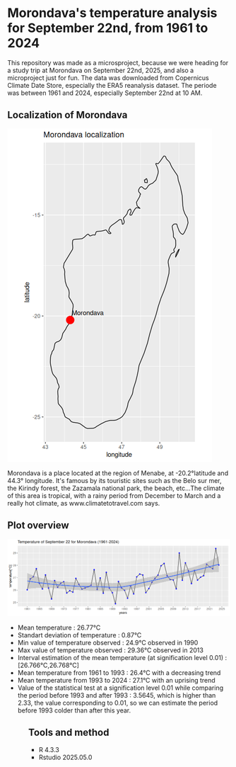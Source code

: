 <h1>Morondava's temperature analysis for September 22nd, from 1961 to 2024</h1>
<p>This repository was made as a microsproject, because we were heading for a study trip at Morondava on September 22nd, 2025, and also a microproject just for fun. The data was downloaded from Copernicus Climate Date Store, especially the ERA5 reanalysis dataset. The periode was between 1961 and 2024, especially September 22nd at 10 AM.</p>
<h2>Localization of Morondava</h2>
<img src  = "localization.png"/>
<p>Morondava is a place located at the region of Menabe, at -20.2°latitude and 44.3° longitude. It's famous by its touristic sites such as the Belo sur mer, the Kirindy forest,
the Zazamala national park, the beach, etc...The climate of this area is tropical, with a rainy period from December to March and a really hot climate, as www.climatetotravel.com says.</p>
<h2>Plot overview</h2>
<img src  = "temperature.png"/>
<ul><li>Mean temperature : 26.77°C</li>
  <li>Standart deviation of temperature : 0.87°C</li>
  <li>Min value of  temperature observed : 24.9°C observed in 1990</li>
  <li>Max value of temperature observed : 29.36°C observed in 2013</li>
  <li>Interval estimation of the mean temperature (at signification level 0.01) : [26.766°C,26.768°C]</li>
  <li>Mean temperature from 1961 to 1993 : 26.4°C with a decreasing trend</li>
  <li>Mean temperature from 1993 to 2024 : 27.1°C with an uprising trend</li>
  <li>Value of the statistical test at a signification level 0.01 while comparing the period before 1993 and after 1993 : 3.5645,
  which is higher than 2.33, the value corresponding to 0.01, so we can estimate the period before 1993 colder than after this year.</li>
<ul/>
<h2>Tools and method</h2>
<ul><li>R 4.3.3</li>
  <li>Rstudio 2025.05.0</li></ul>
